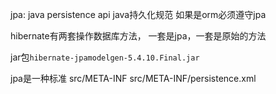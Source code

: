 jpa: java persistence api java持久化规范
如果是orm必须遵守jpa

hibernate有两套操作数据库方法， 一套是jpa，一套是原始的方法

jar包`hibernate-jpamodelgen-5.4.10.Final.jar`

jpa是一种标准
src/META-INF
src/META-INF/persistence.xml

